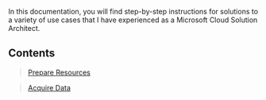 In this documentation, you will find step-by-step instructions for solutions to a variety of use cases that I have experienced as a Microsoft Cloud Solution Architect.

## Contents
> [Prepare Resources](Prepare.md)

> [Acquire Data](Acquire.md)
